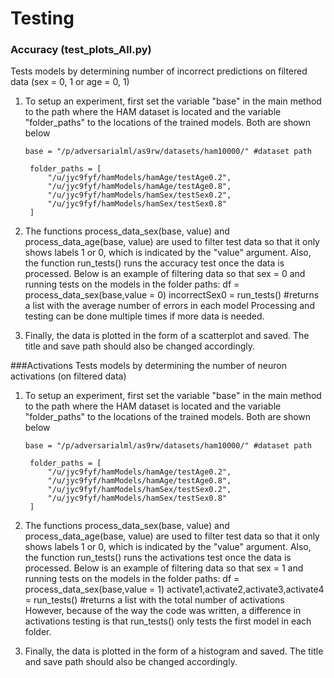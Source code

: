 Testing
=============
### Accuracy (test_plots_All.py)
Tests models by determining number of incorrect predictions on filtered data (sex = 0, 1 or age = 0, 1)

1. To setup an experiment, first set the variable "base" in the main method to the path where the HAM dataset is located and the variable "folder_paths" to the locations of the trained models. Both are shown below

	`base = "/p/adversarialml/as9rw/datasets/ham10000/" #dataset path `

        folder_paths = [
            "/u/jyc9fyf/hamModels/hamAge/testAge0.2",
            "/u/jyc9fyf/hamModels/hamAge/testAge0.8",
            "/u/jyc9fyf/hamModels/hamSex/testSex0.2",
            "/u/jyc9fyf/hamModels/hamSex/testSex0.8"
        ]

2. The functions process_data_sex(base, value) and process_data_age(base, value) are used to filter test data so that it only shows labels 1 or 0, which is indicated by the "value" argument. 
	Also, the function run_tests() runs the accuracy test once the data is processed. Below is an example of filtering data so that sex = 0 and running tests on the models in the folder paths:
	    df = process_data_sex(base,value = 0)
        incorrectSex0 = run_tests() #returns a list with the average number of errors in each model
	Processing and testing can be done multiple times if more data is needed.
3. Finally, the data is plotted in the form of a scatterplot and saved. The title and save path should also be changed accordingly.



###Activations
Tests models by determining the number of neuron activations (on filtered data)

1. To setup an experiment, first set the variable "base" in the main method to the path where the HAM dataset is located and the variable "folder_paths" to the locations of the trained models. Both are shown below

	`base = "/p/adversarialml/as9rw/datasets/ham10000/" #dataset path `

        folder_paths = [
            "/u/jyc9fyf/hamModels/hamAge/testAge0.2",
            "/u/jyc9fyf/hamModels/hamAge/testAge0.8",
            "/u/jyc9fyf/hamModels/hamSex/testSex0.2",
            "/u/jyc9fyf/hamModels/hamSex/testSex0.8"
        ]

2. The functions process_data_sex(base, value) and process_data_age(base, value) are used to filter test data so that it only shows labels 1 or 0, which is indicated by the "value" argument. 
	Also, the function run_tests() runs the activations test once the data is processed. Below is an example of filtering data so that sex = 1 and running tests on the models in the folder paths:
	    df = process_data_sex(base,value = 1)
        activate1,activate2,activate3,activate4 = run_tests() #returns a list with the total number of activations
	However, because of the way the code was written, a difference in activations testing is that run_tests() only tests the first model in each folder.

3. Finally, the data is plotted in the form of a histogram and saved. The title and save path should also be changed accordingly.
